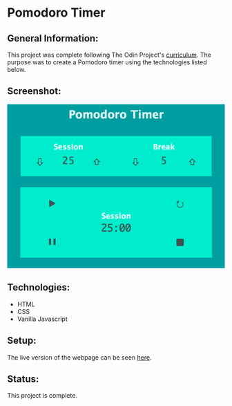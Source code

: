 # Pomodoro Timer

## General Information:
This project was complete following The Odin Project's [curriculum](https://www.theodinproject.com/courses/web-development-101/lessons/pairing-project). The purpose was to create a Pomodoro timer using the technologies listed below.

## Screenshot:
![Pomodoro timer screenshot](images/pomodoro_timer.png)
## Technologies:
- HTML
- CSS
- Vanilla Javascript

## Setup: 
The live version of the webpage can be seen [here](https://tpsst5.github.io/pomodoro_timer/).
## Status:
This project is complete.